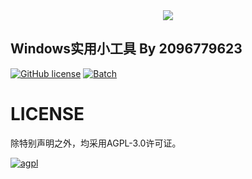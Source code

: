 <div align="center">
  <img src="https://socialify.git.ci/2096779623/Windows-utilities/image?description=1&font=KoHo&forks=1&issues=1&language=1&logo=https%3A%2F%2Fs4.ax1x.com%2F2022%2F01%2F23%2F75SthR.png&name=1&owner=1&pattern=Circuit%20Board&pulls=1&stargazers=1&theme=Light"></img>
</div>


**Windows实用小工具 By 2096779623**
-----------------------------------  


[![GitHub license](https://img.shields.io/badge/license-AGPL%203.0-brightgreen)](https://github.com/2096779623/Windows-utilities/blob/main/LICENSE)  [![Batch](https://img.shields.io/badge/Batch-100%25-brightgreen)](https://baike.baidu.com/item/%E6%89%B9%E5%A4%84%E7%90%86/1448600)

# LICENSE
除特别声明之外，均采用AGPL-3.0许可证。

[![agpl](https://camo.githubusercontent.com/473b62766b498e4f2b008ada39f1d56fb3183649f24447866e25d958ac3fd79a/68747470733a2f2f7777772e676e752e6f72672f67726170686963732f6167706c76332d3135357835312e706e67)](https://www.gnu.org/licenses/agpl-3.0.txt)  
